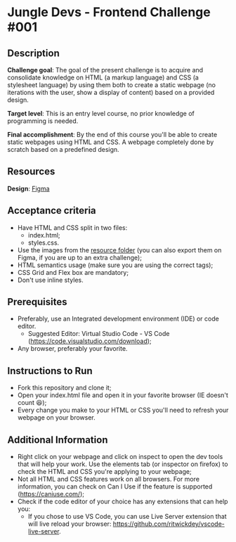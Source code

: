 # Jungle Devs - Frontend Challenge #001

  ## Description
  **Challenge goal**: The goal of the present challenge is to acquire and consolidate knowledge on HTML (a markup language) and CSS (a stylesheet language) by using them both to create a static webpage (no iterations with the user, show a display of content) based on a provided design.
  
  **Target level**: This is an entry level course, no prior knowledge of programming is needed.
  
  **Final accomplishment**: By the end of this course you'll be able to create static webpages using HTML and CSS. A webpage completely done by scratch based on a predefined design.
  
  
  ## Resources
  **Design**: [Figma](https://www.figma.com/file/fdncF938AXrCMjOFw1n483/Frontend-%E2%80%93-Challenge-1B)
  
  
  ## Acceptance criteria
  * Have HTML and CSS split in two files:
    * index.html;
    * styles.css.
  * Use the images from the [resource folder](/resources) (you can also export them on Figma, if you are up to an extra challenge);
  * HTML semantics usage (make sure you are using the correct tags);
  * CSS Grid and Flex box are mandatory;
  * Don't use inline styles.
  
## Prerequisites
  * Preferably, use an Integrated development environment (IDE) or code editor. 
    * Suggested Editor: Virtual Studio Code - VS Code (https://code.visualstudio.com/download);
  * Any browser, preferably your favorite.
  
## Instructions to Run
  * Fork this repository and clone it;
  * Open your index.html file and open it in your favorite browser (IE doesn't count 😆);
  * Every change you make to your HTML or CSS you'll need to refresh your webpage on your browser.
  
## Additional Information
  * Right click on your webpage and click on inspect to open the dev tools that will help your work. Use the elements tab (or inspector on firefox) to check the HTML and CSS you're applying to your webpage;
  * Not all HTML and CSS features work on all browsers. For more information, you can check on Can I Use if the feature is supported (https://caniuse.com/);
  * Check if the code editor of your choice has any extensions that can help you:
    * If you chose to use VS Code, you can use Live Server extension that will live reload your browser: https://github.com/ritwickdey/vscode-live-server.
